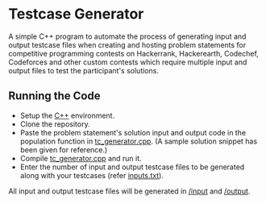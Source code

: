 # Testcase Generator
A simple C++ program to automate the process of generating input and output testcase files when creating and hosting problem statements for competitive programming contests on Hackerrank, Hackerearth, Codechef, Codeforces and other custom contests which require multiple input and output files to test the participant's solutions. 

## Running the Code
- Setup the [C++](https://code.visualstudio.com/docs/languages/cpp) environment.
- Clone the repository.
- Paste the problem statement's solution input and output code in the population function in [tc_generator.cpp](tc_generator.cpp). (A sample solution snippet has been given for reference.) 
- Compile [tc_generator.cpp](tc_generator.cpp) and run it.
- Enter the number of input and output testcase files to be generated along with your testcases (refer [inputs.txt](inputs.txt)). 

All input and output testcase files will be generated in [/input](/input) and [/output](/output).

